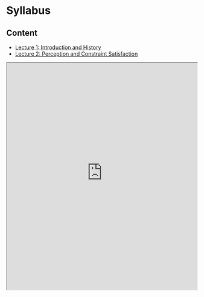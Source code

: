 # Syllabus

## Content 

- [Lecture 1: Introduction and History](Lecture%201/intro.md)
- [Lecture 2: Perception and Constraint Satisfaction](Lecture%202/intro.md)


<iframe src="https://princetonuniversity.github.io/NEU-PSY-502/_static/pdf/syllabus-draft.pdf" width="100%" height="600px"></iframe>